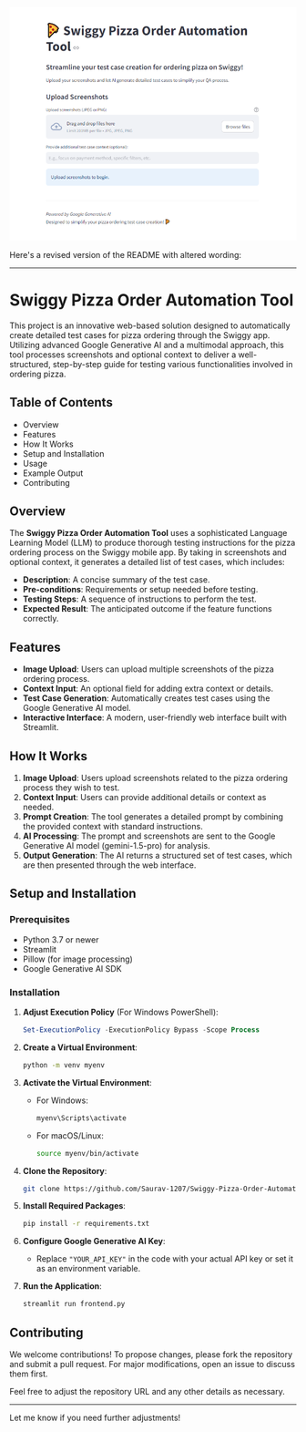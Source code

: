 ![alt text](https://github.com/Saurav-1207/Swiggy-Pizza-Order-Automation/blob/a1bbce4314e5b29103fedd29f264cdd938b148e0/Capture.PNG)

Here's a revised version of the README with altered wording:

---

# Swiggy Pizza Order Automation Tool

This project is an innovative web-based solution designed to automatically create detailed test cases for pizza ordering through the Swiggy app. Utilizing advanced Google Generative AI and a multimodal approach, this tool processes screenshots and optional context to deliver a well-structured, step-by-step guide for testing various functionalities involved in ordering pizza.

## Table of Contents
- Overview
- Features
- How It Works
- Setup and Installation
- Usage
- Example Output
- Contributing

## Overview

The **Swiggy Pizza Order Automation Tool** uses a sophisticated Language Learning Model (LLM) to produce thorough testing instructions for the pizza ordering process on the Swiggy mobile app. By taking in screenshots and optional context, it generates a detailed list of test cases, which includes:

- **Description**: A concise summary of the test case.
- **Pre-conditions**: Requirements or setup needed before testing.
- **Testing Steps**: A sequence of instructions to perform the test.
- **Expected Result**: The anticipated outcome if the feature functions correctly.

## Features

- **Image Upload**: Users can upload multiple screenshots of the pizza ordering process.
- **Context Input**: An optional field for adding extra context or details.
- **Test Case Generation**: Automatically creates test cases using the Google Generative AI model.
- **Interactive Interface**: A modern, user-friendly web interface built with Streamlit.

## How It Works

1. **Image Upload**: Users upload screenshots related to the pizza ordering process they wish to test.
2. **Context Input**: Users can provide additional details or context as needed.
3. **Prompt Creation**: The tool generates a detailed prompt by combining the provided context with standard instructions.
4. **AI Processing**: The prompt and screenshots are sent to the Google Generative AI model (gemini-1.5-pro) for analysis.
5. **Output Generation**: The AI returns a structured set of test cases, which are then presented through the web interface.

## Setup and Installation

### Prerequisites

- Python 3.7 or newer
- Streamlit
- Pillow (for image processing)
- Google Generative AI SDK

### Installation

1. **Adjust Execution Policy** (For Windows PowerShell):
   ```powershell
   Set-ExecutionPolicy -ExecutionPolicy Bypass -Scope Process
   ```

2. **Create a Virtual Environment**:
   ```bash
   python -m venv myenv
   ```

3. **Activate the Virtual Environment**:
   - For Windows:
     ```bash
     myenv\Scripts\activate
     ```
   - For macOS/Linux:
     ```bash
     source myenv/bin/activate
     ```

4. **Clone the Repository**:
   ```bash
   git clone https://github.com/Saurav-1207/Swiggy-Pizza-Order-Automation.git
   ```

5. **Install Required Packages**:
   ```bash
   pip install -r requirements.txt
   ```

6. **Configure Google Generative AI Key**:
   - Replace `"YOUR_API_KEY"` in the code with your actual API key or set it as an environment variable.

7. **Run the Application**:
   ```bash
   streamlit run frontend.py
   ```

## Contributing

We welcome contributions! To propose changes, please fork the repository and submit a pull request. For major modifications, open an issue to discuss them first.

Feel free to adjust the repository URL and any other details as necessary.

---

Let me know if you need further adjustments!
